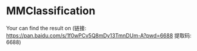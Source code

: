 # MMClassification
Your can find the result on (链接: https://pan.baidu.com/s/1f0wPCv5Q8mDy13TmnDUm-A?pwd=6688 提取码: 6688)
